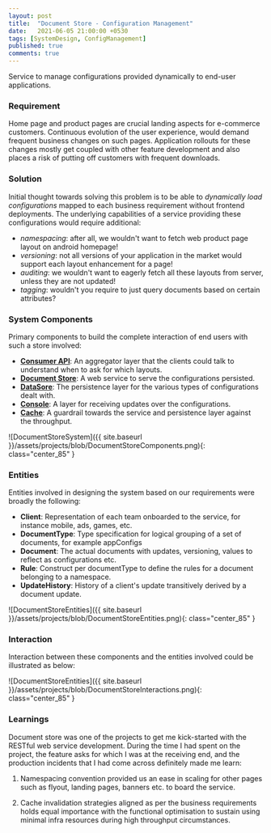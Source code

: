 ```yaml
---
layout: post
title:  "Document Store - Configuration Management"
date:   2021-06-05 21:00:00 +0530
tags: [SystemDesign, ConfigManagement]
published: true
comments: true
---
```

Service to manage configurations provided dynamically to end-user applications.

### Requirement

Home page and product pages are crucial landing aspects for e-commerce customers. Continuous evolution of the user
experience, would demand frequent business changes on such pages. Application rollouts for these changes mostly get
coupled with other feature development and also places a risk of putting off customers with frequent downloads.

### Solution

Initial thought towards solving this problem is to be able to _dynamically load configurations_ mapped to each business
requirement without frontend deployments. The underlying capabilities of a service providing these configurations would
require additional:

- _namespacing_: after all, we wouldn't want to fetch web product page layout on android homepage!
- _versioning_: not all versions of your application in the market would support each layout enhancement for a page!
- _auditing_: we wouldn't want to eagerly fetch all these layouts from server, unless they are not updated!
- _tagging_: wouldn't you require to just query documents based on certain attributes?

### System Components

Primary components to build the complete interaction of end users with such a store involved:

- **<u>Consumer API</u>**: An aggregator layer that the clients could talk to understand when to ask for which layouts.
- **<u>Document Store</u>**: A web service to serve the configurations persisted.
- **<u>DataSore</u>**: The persistence layer for the various types of configurations dealt with.
- **<u>Console</u>**: A layer for receiving updates over the configurations.
- **<u>Cache</u>**: A guardrail towards the service and persistence layer against the throughput.

![DocumentStoreSystem]({{ site.baseurl }}/assets/projects/blob/DocumentStoreComponents.png){: class="center_85" }

### Entities

Entities involved in designing the system based on our requirements were broadly the following:

- **Client**: Representation of each team onboarded to the service, for instance mobile, ads, games, etc.
- **DocumentType**: Type specification for logical grouping of a set of documents, for example appConfigs
- **Document**: The actual documents with updates, versioning, values to reflect as configurations etc.
- **Rule**: Construct per documentType to define the rules for a document belonging to a namespace.
- **UpdateHistory**: History of a client's update transitively derived by a document update.

![DocumentStoreEntities]({{ site.baseurl }}/assets/projects/blob/DocumentStoreEntities.png){: class="center_85" }

### Interaction

Interaction between these components and the entities involved could be illustrated as below:

![DocumentStoreEntities]({{ site.baseurl }}/assets/projects/blob/DocumentStoreInteractions.png){: class="center_85" }

### Learnings

Document store was one of the projects to get me kick-started with the RESTful web service development. During the time
I had spent on the project, the feature asks for which I was at the receiving end, and the production incidents that I
had come across definitely made me learn:

1. Namespacing convention provided us an ease in scaling for other pages such as flyout, landing pages, banners etc. to
   board the service.

2. Cache invalidation strategies aligned as per the business requirements holds equal importance with the functional
   optimisation to sustain using minimal infra resources during high throughput circumstances.